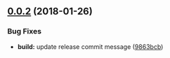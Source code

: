 <a name="0.0.2"></a>
## [0.0.2](https://github.com/akhenda/AlphaRN/compare/v0.0.1...v0.0.2) (2018-01-26)


### Bug Fixes

* **build:** update release commit message ([9863bcb](https://github.com/akhenda/AlphaRN/commit/9863bcb))
